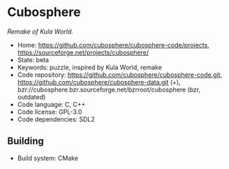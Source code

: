 # Cubosphere

_Remake of Kula World._

- Home: https://github.com/cubosphere/cubosphere-code/projects, https://sourceforge.net/projects/cubosphere/
- State: beta
- Keywords: puzzle, inspired by Kula World, remake
- Code repository: https://github.com/cubosphere/cubosphere-code.git, https://github.com/cubosphere/cubosphere-data.git (+), bzr://cubosphere.bzr.sourceforge.net/bzrroot/cubosphere (bzr, outdated)
- Code language: C, C++
- Code license: GPL-3.0
- Code dependencies: SDL2

## Building

- Build system: CMake
